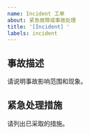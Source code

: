 ```yaml
---
name: Incident 工单
about: 紧急故障或事故处理
title: '[Incident] '
labels: incident
---
```


## 事故描述

请说明事故影响范围和现象。

## 紧急处理措施

请列出已采取的措施。
